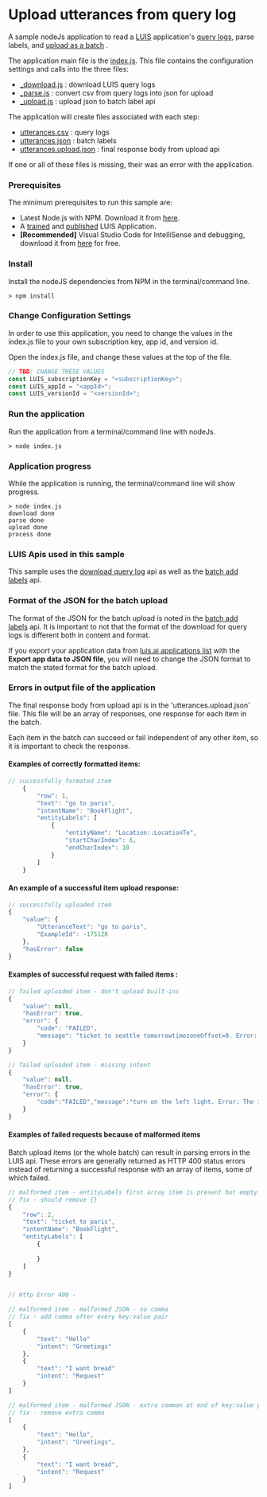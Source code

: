 # Upload utterances from query log

A sample nodeJs application to read a [LUIS](https://www.luis.ai) application's  [query logs](https://westus.dev.cognitive.microsoft.com/docs/services/5890b47c39e2bb17b84a55ff/operations/5890b47c39e2bb052c5b9c36), parse labels, and [upload as a batch](https://westus.dev.cognitive.microsoft.com/docs/services/5890b47c39e2bb17b84a55ff/operations/5890b47c39e2bb052c5b9c09) .

The application main file is the [index.js]('./index.js). This file contains the configuration settings and calls into the three files: 

- [_download.js](./_download.js) : download LUIS query logs
- [_parse.js](./_parse.js) : convert csv from query logs into json for upload
- [_upload.js](./_upload) : upload json to batch label api

The application will create files associated with each step:

- [utterances.csv](./example-files/utterances.csv) : query logs
- [utterances.json](./example-files/utterances.json) : batch labels
- [utterances.upload.json](./example-files/utterances.upload.json) : final response body from upload api

If one or all of these files is missing, their was an error with the application. 

### Prerequisites
The minimum prerequisites to run this sample are:
* Latest Node.js with NPM. Download it from [here](https://nodejs.org/en/download/).
* A [trained](https://docs.microsoft.com/en-us/azure/cognitive-services/LUIS/train-test) and [published](https://docs.microsoft.com/en-us/azure/cognitive-services/LUIS/publishapp) LUIS Application. 
* **[Recommended]** Visual Studio Code for IntelliSense and debugging, download it from [here](https://code.visualstudio.com/) for free.

### Install
Install the nodeJS dependencies from NPM in the terminal/command line.

````
> npm install
````

### Change Configuration Settings
In order to use this application, you need to change the values in the index.js file to your own subscription key, app id, and version id. 

Open the index.js file, and change these values at the top of the file.


````JavaScript
// TBD: CHANGE THESE VALUES
const LUIS_subscriptionKey = "<subscriptionKey>"; 
const LUIS_appId = "<appId>";
const LUIS_versionId = "<versionId>";
````
### Run the application
Run the application from a terminal/command line with nodeJs. 

````
> node index.js
````
### Application progress
While the application is running, the terminal/command line will show progress.

````
> node index.js
download done
parse done
upload done
process done
````

### LUIS Apis used in this sample
This sample uses the [download query log](https://westus.dev.cognitive.microsoft.com/docs/services/5890b47c39e2bb17b84a55ff/operations/5890b47c39e2bb052c5b9c36) api as well as the [batch add labels](https://westus.dev.cognitive.microsoft.com/docs/services/5890b47c39e2bb17b84a55ff/operations/5890b47c39e2bb052c5b9c09) api.

### Format of the JSON for the batch upload
The format of the JSON for the batch upload is noted in the [batch add labels](https://westus.dev.cognitive.microsoft.com/docs/services/5890b47c39e2bb17b84a55ff/operations/5890b47c39e2bb052c5b9c09) api. It is important to not that the format of the download for query logs is different both in content and format. 

If you export your application data from [luis.ai applications list](https://www.luis.ai/applications) with the **Export app data to JSON file**, you will need to change the JSON format to match the stated format for the batch upload.  

### Errors in output file of the application
The final response body from upload api is in the 'utterances.upload.json' file. This file will be an array of responses, one response for each item in the batch. 

Each item in the batch can succeed or fail independent of any other item, so it is important to check the response. 

#### Examples of correctly formatted items:

````JavaScript
// successfully formated item
    {
        "row": 1,
        "text": "go to paris",
        "intentName": "BookFlight",
        "entityLabels": [
            {
                "entityName": "Location::LocationTo",
                "startCharIndex": 6,
                "endCharIndex": 10
            }
        ]
    }
````

#### An example of a successful item upload response:

````JavaScript
// successfully uploaded item
{
    "value": {
        "UtteranceText": "go to paris",
        "ExampleId": -175128
    },
    "hasError": false
}
````

#### Examples of successful request with failed items :

````JavaScript
// failed uploaded item - don't upload built-ins
{
    "value": null,
    "hasError": true,
    "error": {
        "code": "FAILED",
        "message": "ticket to seattle tomorrowtimezoneOffset=0. Error: The entity extractor builtin.number doesn't exist in the selected application"
    }
}
````

````JavaScript
// failed uploaded item - missing intent
{
    "value": null,
    "hasError": true,
    "error": {
        "code":"FAILED","message":"turn on the left light. Error: The intent classifier TurnOn does not exist in the selected application"
    }
}
````
 
#### Examples of failed requests because of malformed items 

Batch upload items (or the whole batch) can result in parsing errors in the LUIS api. These errors are generally returned as HTTP 400 status errors instead of returning a successful response with an array of items, some of which failed. 

````JavaScript
// malformed item - entityLabels first array item is present but empty
// fix - should remove {}
{
    "row": 2,
    "text": "ticket to paris",
    "intentName": "BookFlight",
    "entityLabels": [
        {
            
        }
    ]
}


// Http Error 400 - 

```` 

````JavaScript
// malformed item - malformed JSON - no comma
// fix - add comma after every key:value pair
[
    {
        "text": "Hello"
        "intent": "Greetings"
    },
    {
        "text": "I want bread"
        "intent": "Request"
    }
]
```` 

````JavaScript
// malformed item - malformed JSON - extra comman at end of key:value pair
// fix - remove extra comma
[
    {
        "text": "Hello",
        "intent": "Greetings",
    },
    {
        "text": "I want bread",
        "intent": "Request"
    }
]
````